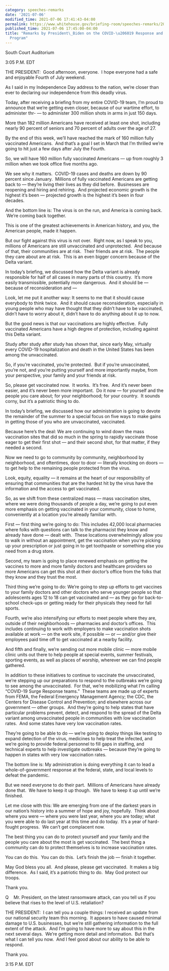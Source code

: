 ```yaml
---
category: speeches-remarks
date: '2021-07-06'
modified_time: 2021-07-06 17:41:43-04:00
permalink: https://www.whitehouse.gov/briefing-room/speeches-remarks/2021/07/06/remarks-by-president-biden-on-the-covid-19-response-and-the-vaccination-program-6/
published_time: 2021-07-06 17:45:00-04:00
title: "Remarks by President\_Biden on the COVID-\u206019 Response and the Vaccination\_\
  Program"
---
```

 
South Court Auditorium

3:05 P.M. EDT

THE PRESIDENT:  Good afternoon, everyone.  I hope everyone had a safe
and enjoyable Fourth of July weekend. 

As I said in my Independence Day address to the nation, we’re closer
than ever to declaring our independence from this deadly virus.

Today, after receiving a briefing from my entire COVID-19 team, I’m
proud to announce that we’re getting even closer, because of our wartime
effort, to administer thr- — to administer 300 million shots in arms in
just 150 days.

More than 182 million Americans have received at least one shot,
including nearly 90 percent of seniors and 70 percent of adults over the
age of 27. 

By the end of this week, we’ll have reached the mark of 160 million
fully vaccinated Americans.  And that’s a goal I set in March that I’m
thrilled we’re going to hit just a few days after July the Fourth.

So, we will have 160 million fully vaccinated Americans — up from
roughly 3 million when we took office five months ago.

We see why it matters.  COVID-19 cases and deaths are down by 90 percent
since January.  Millions of fully vaccinated Americans are getting back
to — they’re living their lives as they did before.  Businesses are
reopening and hiring and rehiring.  And projected economic growth is the
highest it’s been — projected growth is the highest it’s been in four
decades. 

And the bottom line is: The virus is on the run, and America is coming
back.  We’re coming back together.

This is one of the greatest achievements in American history, and you,
the American people, made it happen.  

But our fight against this virus is not over.  Right now, as I speak to
you, millions of Americans are still unvaccinated and unprotected.  And
because of that, their communities are at risk.  Their friends are at
risk.  The people they care about are at risk.  This is an even bigger
concern because of the Delta variant. 

In today’s briefing, we discussed how the Delta variant is already
responsible for half of all cases in many parts of this country.  It’s
more easily transmissible, potentially more dangerous.  And it should be
— because of reconsideration and — 

Look, let me put it another way: It seems to me that it should cause
everybody to think twice.  And it should cause reconsideration,
especially in young people who may have thought that they didn’t have to
be vaccinated, didn’t have to worry about it, didn’t have to do anything
about it up to now.  

But the good news is that our vaccinations are highly effective.  Fully
vaccinated Americans have a high degree of protection, including against
this Delta variant.  

Study after study after study has shown that, since early May, virtually
every COVID-19 hospitalization and death in the United States has been
among the unvaccinated.  

So, if you’re vaccinated, you’re protected.  But if you’re unvaccinated,
you’re not, and you’re putting yourself and more importantly maybe, from
your perspective, your family and your friends at risk. 

So, please get vaccinated now.  It works.  It’s free.  And it’s never
been easier, and it’s never been more important.  Do it now — for
yourself and the people you care about; for your neighborhood; for your
country.  It sounds corny, but it’s a patriotic thing to do.  

In today’s briefing, we discussed how our administration is going to
devote the remainder of the summer to a special focus on five ways to
make gains in getting those of you who are unvaccinated, vaccinated. 

Because here’s the deal: We are continuing to wind down the mass
vaccination sites that did so much in the spring to rapidly vaccinate
those eager to get their first shot — and their second shot, for that
matter, if they needed a second.  

Now we need to go to community by community, neighborhood by
neighborhood, and oftentimes, door to door — literally knocking on doors
— to get help to the remaining people protected from the virus.  

Look, equity, equality — it remains at the heart of our responsibility
of ensuring that communities that are the hardest hit by the virus have
the information and the access to get vaccinated.  

So, as we shift from these centralized mass — mass vaccination sites,
where we were doing thousands of people a day, we’re going to put even
more emphasis on getting vaccinated in your community, close to home,
conveniently at a location you’re already familiar with.

First — first thing we’re going to do: This includes 42,000 local
pharmacies where folks with questions can talk to the pharmacist they
know and already have done — dealt with.  These locations overwhelmingly
allow you to walk in without an appointment, get the vaccination when
you’re picking up your prescription or just going in to get toothpaste
or something else you need from a drug store.  

Second, my team is going to place renewed emphasis on getting the
vaccines to more and more family doctors and healthcare providers so
more Americans can get this shot at their doctor’s office from the folks
that they know and they trust the most.

Third thing we’re going to do: We’re going to step up efforts to get
vaccines to your family doctors and other doctors who serve younger
people so that adolescents ages 12 to 18 can get vaccinated and — as
they go for back-to-school check-ups or getting ready for their
physicals they need for fall sports.

Fourth, we’re also intensifying our efforts to meet people where they
are, outside of their neighborhoods — pharmacies and doctor’s offices.
 This includes continuing to work with employers to make vaccination
shots available at work — on the work site, if possible — or — and/or
give their employees paid time off to get vaccinated at a nearby
facility.

And fifth and finally, we’re sending out more mobile clinic — more
mobile clinic units out there to help people at special events, summer
festivals, sporting events, as well as places of worship, wherever we
can find people gathered.

In addition to these initiatives to continue to vaccinate the
unvaccinated, we’re stepping up our preparations to respond to the
outbreaks we’re going to see among the unvaccinated.  For that, we’re
mobilizing what I’m calling “COVID-19 Surge Response teams.”  These
teams are made up of experts from FEMA, the Federal Emergency Management
Agency; the CDC, the Centers for Disease Control and Prevention; and
elsewhere across our government — other groups.  And they’re going to
help states that have particular problems prevent, detect, and respond
to the spread of the Delta variant among unvaccinated people in
communities with low vaccination rates.  And some states have very low
vaccination rates.

They’re going to be able to do — we’re going to deploy things like
testing to expand detection of the virus, medicines to help treat the
infected, and we’re going to provide federal personnel to fill gaps in
staffing, and technical experts to help investigate outbreaks — because
they’re going to happen in states with very low vaccination rates.

The bottom line is: My administration is doing everything it can to lead
a whole-of-government response at the federal, state, and local levels
to defeat the pandemic.  

But we need everyone to do their part.  Millions of Americans have
already done that.  We have to keep it up though.  We have to keep it up
until we’re finished.  

Let me close with this: We are emerging from one of the darkest years in
our nation’s history into a summer of hope and joy, hopefully.  Think
about where you were — where you were last year, where you are today;
what you were able to do last year at this time and do today.  It’s a
year of hard-fought progress.  We can’t get complacent now.

The best thing you can do to protect yourself and your family and the
people you care about the most is get vaccinated.  The best thing a
community can do to protect themselves is to increase vaccination rates.
 

You can do this.  You can do this.  Let’s finish the job — finish it
together.

May God bless you all.  And please, please get vaccinated.  It makes a
big difference.  As I said, it’s a patriotic thing to do.  May God
protect our troops.

Thank you.

Q    Mr. President, on the latest ransomware attack, can you tell us if
you believe that rises to the level of U.S. retaliation?

THE PRESIDENT:  I can tell you a couple things: I received an update
from our national security team this morning.  It appears to have caused
minimal damage to U.S. businesses, but we’re still gathering information
to the full extent of the attack.  And I’m going to have more to say
about this in the next several days.  We’re getting more detail and
information.  But that’s what I can tell you now.  And I feel good about
our ability to be able to respond.

Thank you.

3:15 P.M. EDT
